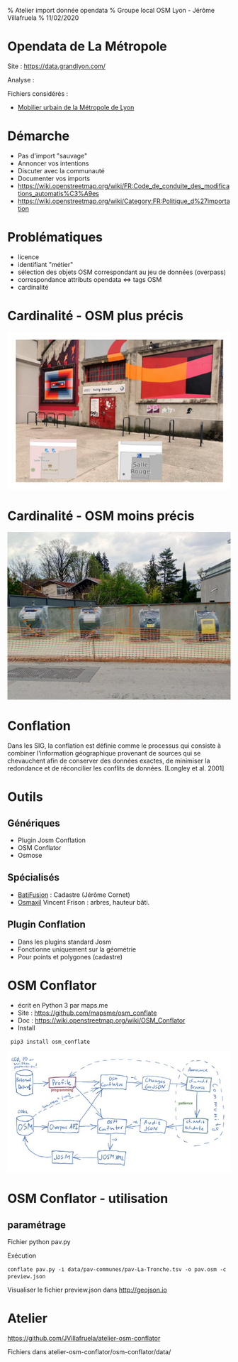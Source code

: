 % Atelier import donnée opendata
% Groupe local OSM Lyon - Jérôme Villafruela
% 11/02/2020

# Opendata de La Métropole

Site : https://data.grandlyon.com/ 

Analyse : 

Fichiers considérés :

- [Mobilier urbain de la Métropole de Lyon](https://data.grandlyon.com/jeux-de-donnees/mobilier-urbain-metropole-lyon/ressources)


# Démarche 

- Pas d'import "sauvage"
- Annoncer vos intentions
- Discuter avec la communauté
- Documenter vos imports
- https://wiki.openstreetmap.org/wiki/FR:Code_de_conduite_des_modifications_automatis%C3%A9es 
- https://wiki.openstreetmap.org/wiki/Category:FR:Politique_d%27importation

# Problématiques

- licence
- identifiant "métier"
- sélection des objets OSM correspondant au jeu de données (overpass)
- correspondance attributs opendata <=> tags OSM
- cardinalité

# Cardinalité - OSM plus précis

![OSM plus précis](images/bicycleparking-osm-opendata.jpg)

# Cardinalité - OSM moins précis

![OSM moins précis](images/pav-la-Tronche.jpg)

# Conflation

Dans les SIG, la conflation est définie comme le processus qui consiste à combiner l'information géographique provenant de sources qui se chevauchent afin de conserver des données exactes, de minimiser la redondance et de réconcilier les conflits de données. [Longley et al. 2001]

# Outils

## Génériques

- Plugin Josm Conflation
- OSM Conflator
- Osmose

## Spécialisés

- [BatiFusion](https://github.com/jecor/bati-fusion) : Cadastre (Jérôme Cornet)
- [Osmaxil](https://github.com/vince-from-nice/osmaxil) Vincent Frison : arbres, hauteur bâti.

## Plugin Conflation

- Dans les plugins standard Josm
- Fonctionne uniquement sur la géométrie
- Pour points et polygones (cadastre)

# OSM Conflator

* écrit en Python 3 par maps.me 
* Site : https://github.com/mapsme/osm_conflate
* Doc : https://wiki.openstreetmap.org/wiki/OSM_Conflator
* Install 
````
 pip3 install osm_conflate
 ````

![workflow](images/conflate_audit_chart.jpg)

# OSM Conflator - utilisation

## paramétrage

Fichier python pav.py


Exécution

````
conflate pav.py -i data/pav-communes/pav-La-Tronche.tsv -o pav.osm -c preview.json
````

Visualiser le fichier preview.json dans http://geojson.io 

# Atelier

https://github.com/JVillafruela/atelier-osm-conflator 

Fichiers dans atelier-osm-conflator/osm-conflator/data/



